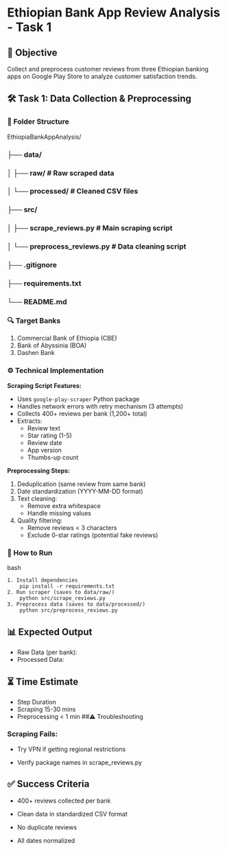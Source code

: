 # Ethiopian Bank App Review Analysis - Task 1

## 📌 Objective
Collect and preprocess customer reviews from three Ethiopian banking apps on Google Play Store to analyze customer satisfaction trends.

## 🛠️ Task 1: Data Collection & Preprocessing
### 📂 Folder Structure
EthiopiaBankAppAnalysis/
### ├── data/
### │ ├── raw/ # Raw scraped data
### │ └── processed/ # Cleaned CSV files
### ├── src/
### │ ├── scrape_reviews.py # Main scraping script
### │ └── preprocess_reviews.py # Data cleaning script
### ├── .gitignore
### ├── requirements.txt
### └── README.md 

### 🔍 Target Banks
1. Commercial Bank of Ethiopia (CBE)
2. Bank of Abyssinia (BOA)
3. Dashen Bank

### ⚙️ Technical Implementation
**Scraping Script Features:**
- Uses `google-play-scraper` Python package
- Handles network errors with retry mechanism (3 attempts)
- Collects 400+ reviews per bank (1,200+ total)
- Extracts:
  - Review text
  - Star rating (1-5)
  - Review date
  - App version
  - Thumbs-up count

**Preprocessing Steps:**
1. Deduplication (same review from same bank)
2. Date standardization (YYYY-MM-DD format)
3. Text cleaning:
   - Remove extra whitespace
   - Handle missing values
4. Quality filtering:
   - Remove reviews < 3 characters
   - Exclude 0-star ratings (potential fake reviews)

### 🚀 How to Run
 bash
 
    1. Install dependencies
        pip install -r requirements.txt
    2. Run scraper (saves to data/raw/)
        python src/scrape_reviews.py
    3. Preprocess data (saves to data/processed/)
        python src/preprocess_reviews.py

## 📊 Expected Output
- Raw Data (per bank):
- Processed Data:

## ⏳ Time Estimate
- Step	Duration
- Scraping	15-30 mins
- Preprocessing	< 1 min
##⚠️ Troubleshooting
### Scraping Fails:

- Try VPN if getting regional restrictions

- Verify package names in scrape_reviews.py

## ✅ Success Criteria
- 400+ reviews collected per bank

- Clean data in standardized CSV format

- No duplicate reviews

- All dates normalized
